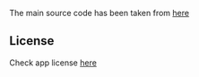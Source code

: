 
The main source code has been taken from [here](https://github.com/OxygenCobalt/Auxio)

## License
Check app license [here](https://github.com/OxygenCobalt/Auxio/blob/dev/LICENSE)

